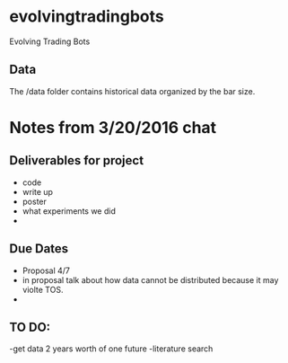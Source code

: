 # evolvingtradingbots
Evolving Trading Bots

## Data
The /data folder contains historical data organized by the bar size.  


# Notes from 3/20/2016 chat 

## Deliverables for project
- code
- write up
- poster 
- what experiments we did
- 
## Due Dates
- Proposal 4/7
- in proposal talk about how data cannot be distributed because it may violte TOS.  
- 
## TO DO:
-get data 2 years worth of one future
-literature search
